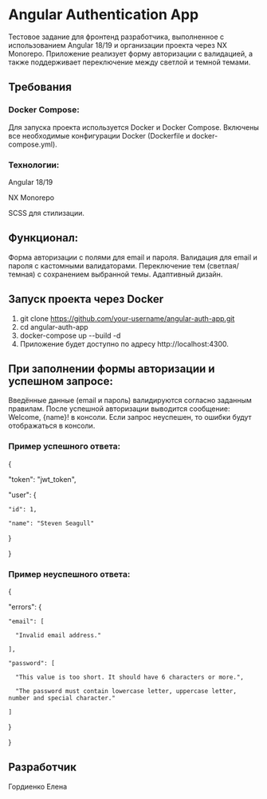 # Angular Authentication App
Тестовое задание для фронтенд разработчика, выполненное с использованием Angular 18/19 и организации проекта через NX Monorepo.
Приложение реализует форму авторизации с валидацией, а также поддерживает переключение между светлой и темной темами.

## Требования

### Docker Compose:

Для запуска проекта используется Docker и Docker Compose.
Включены все необходимые конфигурации Docker (Dockerfile и docker-compose.yml).

### Технологии:

Angular 18/19

NX Monorepo

SCSS для стилизации.

## Функционал:

Форма авторизации с полями для email и пароля.
Валидация для email и пароля с кастомными валидаторами.
Переключение тем (светлая/темная) с сохранением выбранной темы.
Адаптивный дизайн.

## Запуск проекта через Docker
1. git clone https://github.com/your-username/angular-auth-app.git
2. cd angular-auth-app
3. docker-compose up --build -d
4. Приложение будет доступно по адресу http://localhost:4300.

## При заполнении формы авторизации и успешном запросе:

Введённые данные (email и пароль) валидируются согласно заданным правилам.
После успешной авторизации выводится сообщение: Welcome, {name}! в консоли.
Если запрос неуспешен, то ошибки будут отображаться в консоли.

### Пример успешного ответа:

{

  "token": "jwt_token",
  
  "user": {
  
    "id": 1,
    
    "name": "Steven Seagull"
    
  }
  
}


### Пример неуспешного ответа:
{

  "errors": {
  
    "email": [
    
      "Invalid email address."
      
    ],
    
    "password": [
    
      "This value is too short. It should have 6 characters or more.",
      
      "The password must contain lowercase letter, uppercase letter, number and special character."
      
    ]
    
  }
  
}


## Разработчик
Гордиенко Елена
